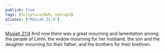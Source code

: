 ```yaml
---
publish: true
tags: [Scripture/BoM, noGraph]
aliases: ["Mosiah 21:9"]
---
```

[Mosiah 21:9](https://churchofjesuschrist.org/study/scriptures/bofm/mosiah/21?lang=eng&id=p9#p9) And now there was a great mourning and lamentation among the people of Limhi, the widow mourning for her husband, the son and the daughter mourning for their father, and the brothers for their brethren.
